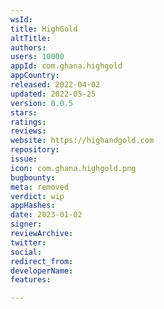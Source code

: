 ```yaml
---
wsId: 
title: HighGold
altTitle: 
authors: 
users: 10000
appId: com.ghana.highgold
appCountry: 
released: 2022-04-02
updated: 2022-05-25
version: 0.0.5
stars: 
ratings: 
reviews: 
website: https://highandgold.com
repository: 
issue: 
icon: com.ghana.highgold.png
bugbounty: 
meta: removed
verdict: wip
appHashes: 
date: 2023-01-02
signer: 
reviewArchive: 
twitter: 
social: 
redirect_from: 
developerName: 
features: 

---
```


